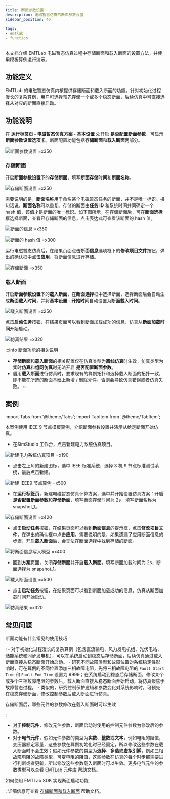 ```yaml
---
title: 断面参数设置
description: 电磁暂态仿真的断面参数设置
sidebar_position: 40

tags:
- emtlab
- function
---
```

<!--
:::warning
1. 断面功能介绍的太简单，很多东西没讲清楚，比如，断面名称是否可重复？重复保存后会有什么效果？断面是否可删除？断面功能的使用限制，在哪些功能下可用？实时仿真可用么？联合仿真可用么？保存断面后，添加了故障元件，是否还能用？有什么使用技巧？ (7月底前完成)
2. 不要改变专有名词的说法。比如，simstudio中写的是存储断面和载入断面。因此文档就不要使用保存、导入等词。要与工作台保持一致。我目前已经改完了功能说明的第一段。继续把后续的内容改完。
3. SDK 的部分移到 SDK文档里，这里只保留跳转链接。 (7月底前完成)
4. 注意按照规范要求调整该文档。(优先级低)
:::
-->


本文档介绍 EMTLab 电磁暂态仿真过程中存储断面和载入断面的设置方法，并使用模板算例进行演示。

## 功能定义
EMTLab 的电磁暂态仿真内核提供存储断面和载入断面的功能。针对初始化过程漫长的复杂算例，用户可选择预先存储一个或多个稳态断面，后续仿真中可直接选择从对应的断面直接启动。

## 功能说明
在 **运行标签页 - 电磁暂态仿真方案 - 基本设置** 处开启 **是否配置断面参数**，可显示 **断面参数设置选项卡**。断面配置功能包括**存储断面**和**载入断面**两部分。

![断面参数设置 =x350](./snapshot.png)

### 存储断面
开启**断面参数设置**下的**存储断面**，填写**断面存储时间**和**断面名称**。

![存储断面设置 =x250](./save-snapshot.png)

需要说明的是，**断面名称**用于命名某个电磁暂态任务的断面，并不是唯一标识。换句话说，**断面名称**可以重复。存储的断面由**任务 ID** 和系统时间共同确定一个 hash 值，该值才是断面的唯一标识。如下图所示，在存储断面后，可在**断面选择**框选择断面，查看已存储断面的信息，点击表达式可查看该断面的 hash 值。

![断面的信息 =x350](./snapshot-info.png)

![断面的 hash 值 =x300](./snapshot-hash.png)

运行电磁暂态仿真后，在结果页面点击**断面信息**选项框下的**修改项目文件**按钮，弹出的确认框中点击**应用**，将断面信息进行存储。

![存储断面 =x350](./save-snapshot-verify.png)

### 载入断面
开启**断面参数设置**下的**载入断面**，在**断面选择**框中选择断面，选择断面后会自动生成**断面载入时间**，并将**基本设置 - 开始时间**自动设置为**断面载入时间**。

![载入断面设置 =x250](./load-snapshot.png)

点击**启动任务**按钮，在结果页面可以看到断面加载成功的信息，仿真从**断面加载时间**开始启动。

![仿真结果 =x320](./load-snapshot-2.png)

:::info 断面功能的相关说明
- **存储断面**和**载入断面**的相关配置仅在仿真类型为**离线仿真**时生效，仿真类型为**实时仿真**和**组网仿真**时无法开启 **是否配置断面参数**。
- 启用**载入断面**进行仿真时，要求现有的算例拓扑和选择载入断面的拓扑一致，即不能在所选的断面基础上新增 / 删除元件，否则会导致仿真错误或者仿真失败。
:::

## 案例
import Tabs from '@theme/Tabs';
import TabItem from '@theme/TabItem';

<Tabs>
<TabItem value="case1" label="3 机 9 节点算例从给定断面开始仿真">
本案例使用 IEEE 9 节点模板算例，介绍断面参数设置并演示从给定断面开始仿真。

- 在SimStudio 工作台，点击新建电力系统仿真项目。  

![新建电力系统仿真项目 =x190](./new-project.png)

- 点击左上角的新建图标，选中 IEEE 标准系统，选择 3 机 9 节点标准测试系统，最后点击新建。
  
![新建 IEEE9 节点算例 =x500](./new-case.png)

- 在**运行标签页**，新建电磁暂态仿真计算方案，选中并开始设置仿真方案：开启**是否配置断面参数**和**存储断面**，填写断面存储时间为 2s，填写断面名称为 snapshot_1。

![存储断面设置 =x420](./save-snapshot-1.png)

- 点击**启动任务**按钮，在结果页面可以看到**断面信息**的提示框，点击**修改项目文件**，在弹出的确认框中点击**应用**。需要说明的是，如果遗漏了应用断面信息的步骤，开启**载入断面**后，会无法在断面选择中找到存储的断面。

![将断面信息写入模型 =x400](./save-snapshot-2.png)

- 回到**方案**页面，关闭**存储断面**并开启**载入断面**，填写断面加载时间为 2s，断面选择为 snapshot_1。

![载入断面设置 =x500](./load-snapshot-1.png)

- 点击**启动任务**按钮，在结果页面可以看到断面加载成功的信息，仿真从断面加载时间开始启动。

![仿真结果 =x320](./load-snapshot-2.png)

</TabItem>
</Tabs>


## 常见问题
断面功能有什么常见的使用技巧

: 
    - 对于初始化过程漫长的复杂算例（包含直流输电、风力发电机组、光伏电站、储能系统和同步发电机），可以在系统启动到稳态后存储断面，后续仿真通过载入断面直接从稳态断面开始启动。
    - 研究不同故障类型和故障位置对系统稳定性影响时，可在算例的不同位置添加三相故障电阻，先将三相故障电阻的 `Fault Start Time` 和 `Fault End Time` 设置为 9999；在系统启动到稳态后存储断面，修改某个或多个三相故障电阻的参数后，载入断面直接从稳态断面开始启动，将仿真聚焦于故障暂态过程。
    - 类似的，研究控制保护逻辑和参数变化对系统影响时，可预先在稳态存储断面，修改控制参数后载入断面进行仿真。

存储断面后，哪些元件的参数修改在载入断面时可以生效

:
   - 对于**控制元件**，修改元件参数，断面启动时使用的控制元件参数为修改后的参数。  
   - 对于**电气元件**，假如元件参数的类型为**实数**、**整数**或**文本**，例如电阻的阻值，变压器额定容量，这些参数在算例初始化时已经固定，所以修改这些参数在载入断面时不会生效；假如元件参数的类型为**选择**、**多选**或**虚拟引脚**，例如三相故障电阻的故障类型，可变电阻的阻值，这些参数在仿真的每个时步都需要进行判断或者更新，所以修改这些参数载入断面时可以生效。更多电气元件的参数类型可以查看  [EMTLab 元件库](../../110-component-library/index.md) 帮助文档。

如何使用 EMTLab SDK 实现断面启动功能

:
  详细信息可查看 [存储断面和载入断面](../../../80-sdk-python/40-emtlab-sdk/20-advanced/50-advanced-case5/index.md) 帮助文档。